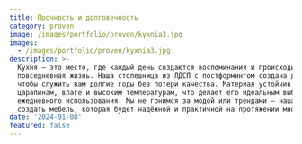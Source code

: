 ```yaml
---
title: Прочность и долговечность
category: proven
image: /images/portfolio/proven/kyxnia3.jpg
images:
  - /images/portfolio/proven/kyxnia3.jpg
description: >-
  Кухня — это место, где каждый день создаются воспоминания и происходит
  повседневная жизнь. Наша столешница из ЛДСП с постформингом создана для того,
  чтобы служить вам долгие годы без потери качества. Материал устойчив к
  царапинам, влаге и высоким температурам, что делает его идеальным выбором для
  ежедневного использования. Мы не гонимся за модой или трендами — наша цель —
  создать мебель, которая будет надёжной и практичной на протяжении многих лет.
date: '2024-01-08'
featured: false
---
```


